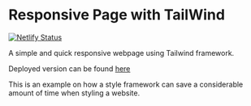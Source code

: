 # Responsive Page with TailWind

[![Netlify Status](https://api.netlify.com/api/v1/badges/36847aed-4ad6-4a12-9fd6-a35195cbc48f/deploy-status)](https://app.netlify.com/sites/inspiring-ritchie-49ef51/deploys)

A simple and quick responsive webpage using Tailwind framework.

Deployed version can be found [here](https://inspiring-ritchie-49ef51.netlify.app)

This is an example on how a style framework can save a considerable amount of time when styling a website.
